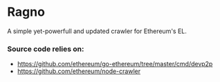 # Ragno 

A simple yet-powerfull and updated crawler for Ethereum's EL.

### Source code relies on: 
- https://github.com/ethereum/go-ethereum/tree/master/cmd/devp2p
- https://github.com/ethereum/node-crawler

